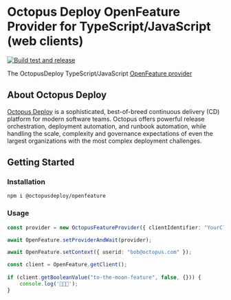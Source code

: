 # Octopus Deploy OpenFeature Provider for TypeScript/JavaScript (web clients) 

[![Build test and release](https://github.com/OctopusDeploy/openfeature-provider-ts-web/actions/workflows/build-test-release.yml/badge.svg)](https://github.com/OctopusDeploy/openfeature-provider-ts-web/actions/workflows/build-test-release.yml)

The OctopusDeploy TypeScript/JavaScript [OpenFeature provider
](https://openfeature.dev/docs/reference/concepts/provider/)

## About Octopus Deploy 

[Octopus Deploy](https://octopus.com) is a sophisticated, best-of-breed continuous delivery (CD) platform for modern software teams. Octopus offers powerful release orchestration, deployment automation, and runbook automation, while handling the scale, complexity and governance expectations of even the largest organizations with the most complex deployment challenges.

## Getting Started

### Installation

```
npm i @octopusdeploy/openfeature
```

### Usage

```ts
const provider = new OctopusFeatureProvider({ clientIdentifier: "YourClientIdentifier" });

await OpenFeature.setProviderAndWait(provider);

await OpenFeature.setContext({ userid: "bob@octopus.com" });

const client = OpenFeature.getClient();
    
if (client.getBooleanValue("to-the-moon-feature", false, {})) {
    console.log('🚀🚀🚀');
}
```
